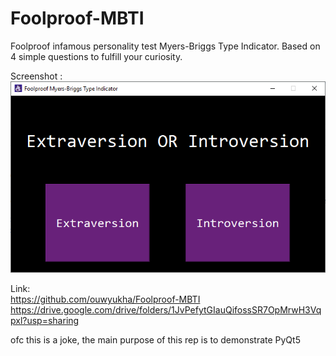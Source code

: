 # Foolproof-MBTI
Foolproof infamous personality test Myers-Briggs Type Indicator. Based on 4 simple questions to fulfill your curiosity.

Screenshot :
<br>
<img src="https://raw.githubusercontent.com/ouwyukha/Foolproof-MBTI/master/Screenshot.PNG" alt="Foolproof MBTI Screenshot">

Link:
<br>
https://github.com/ouwyukha/Foolproof-MBTI
<br>
https://drive.google.com/drive/folders/1JvPefytGIauQifossSR7OpMrwH3Vqpxl?usp=sharing

ofc this is a joke, the main purpose of this rep is to demonstrate PyQt5
